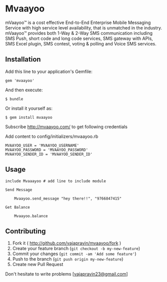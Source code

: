 # Mvaayoo

mVaayoo™ is a cost effective End-to-End Enterprise Mobile Messaging Service with high service level availability, that is unmatched in the industry. mVaayoo™ provides both 1-Way & 2-Way SMS communication including SMS Push, short code and long code services, SMS gateway with APIs, SMS Excel plugin, SMS contest, voting & polling and Voice SMS services. 

## Installation

Add this line to your application's Gemfile:

    gem 'mvaayoo'

And then execute:

    $ bundle

Or install it yourself as:

    $ gem install mvaayoo

Subscribe http://mvaayoo.com/ to get following credentials

Add content to config/initializers/mvaayoo.rb

	MVAAYOO_USER = 'MVAAYOO_USERNAME'
	MVAAYOO_PASSWORD = 'MVAAYOO_PASSWORD'
	MVAAYOO_SENDER_ID = 'MVAAYOO_SENDER_ID'

## Usage
	
	include Mvaaayoo # add line to include module

	Send Message
	
		Mvaayoo.send_message "hey there!!", "9766847415"

	Get Balance

		Mvaayoo.balance

## Contributing

1. Fork it ( http://github.com/vajapravin/mvaayoo/fork )
2. Create your feature branch (`git checkout -b my-new-feature`)
3. Commit your changes (`git commit -am 'Add some feature'`)
4. Push to the branch (`git push origin my-new-feature`)
5. Create new Pull Request

Don't hesitate to write problems [vajapravin23@gmail.com]